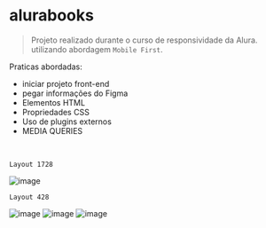 # alurabooks

> Projeto realizado durante o curso de responsividade da Alura.
> utilizando abordagem `Mobile First`.


Praticas abordadas:
* iniciar projeto front-end
* pegar informações do Figma
* Elementos HTML
* Propriedades CSS
* Uso de plugins externos
* MEDIA QUERIES
<br>

 `Layout 1728`
<br>

![image](https://github.com/geyzaa/alurabooks/assets/97538755/7637b9b8-1ea4-4aba-9f22-c7377fa23c17) 

`Layout 428`
<br>

![image](https://github.com/geyzaa/alurabooks/assets/97538755/95bf8987-5050-459c-9986-4c5f6dbe3b22) ![image](https://github.com/geyzaa/alurabooks/assets/97538755/acdd4ee7-40db-4e73-8d7c-88b773763535) ![image](https://github.com/geyzaa/alurabooks/assets/97538755/3872454c-39b3-48ea-adfe-cf0154ec08da)



